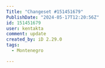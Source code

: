 ```yaml
---
Title: "Changeset #151451679"
PublishDate: "2024-05-17T12:20:56Z"
id: 151451679
user: kentakta
comment: update
created_by: iD 2.29.0
tags:
  - Montenegro

---
```


